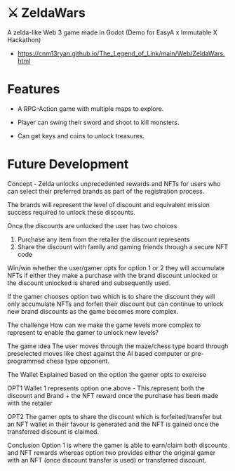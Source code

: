 # ⚔️ ZeldaWars
A zelda-like Web 3 game made in Godot (Demo for EasyA x Immutable X Hackathon) 

* https://cnm13ryan.github.io/The_Legend_of_Link/main/Web/ZeldaWars.html

# Features

* A RPG-Action game with multiple maps to explore.

* Player can swing their sword and shoot to kill monsters.

* Can get keys and coins to unlock treasures.

# Future Development

Concept  - Zelda unlocks unprecedented rewards and NFTs for users who can select their preferred brands as part of the registration process. 

The brands will represent the level of discount and equivalent mission success required to unlock these discounts. 

Once the discounts are unlocked the user has two choices 

1. Purchase any item from the retailer the discount represents 
2. Share the discount with family and gaming friends through a secure NFT code 

Win/win whether the user/gamer opts for option 1 or 2 they will accumulate NFTs if either they make a purchase with the brand discount unlocked or the discount unlocked is shared and subsequently used. 

If the gamer chooses option two which is to share the discount they will only accumulate NFTs and forfeit their discount but can continue to unlock new brand discounts as the game becomes more complex. 

The challenge
How can we make the game levels more complex to represent to enable the gamer to unlock new levels? 


The game idea 
The user moves through the maze/chess type board through preselected moves like chest against the AI based computer or pre-programmed chess type opponent.

The Wallet Explained based on the option the gamer opts to exercise 

OPT1
Wallet 1 represents option one above - This represent both the discount and Brand + the NFT reward once the purchase has been made with the retailer

 OPT2 
The gamer opts to share the discount which is forfeited/transfer but an NFT wallet in their favour is generated and the NFT is gained once the transferred discount is claimed. 

Conclusion 
Option 1 is where the gamer is able to earn/claim both discounts and NFT rewards whereas option two provides either the original gamer with an NFT (once discount transfer is used) or transferred discount.



